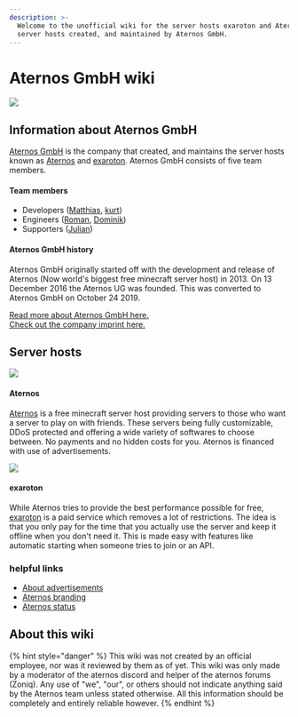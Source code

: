```yaml
---
description: >-
  Welcome to the unofficial wiki for the server hosts exaroton and Aternos. Two
  server hosts created, and maintained by Aternos GmbH.
---
```


# Aternos GmbH wiki

![](.gitbook/assets/logotype-blue.png)

## Information about Aternos GmbH

[Aternos GmbH](https://aternos.gmbh/) is the company that created, and maintains the server hosts known as [Aternos](https://aternos.org/) and [exaroton](https://exaroton.com/). Aternos GmbH consists of five team members.

#### Team members

* Developers \([Matthias](https://twitter.com/matternos), [kurt](https://twitter.com/Kurt_Thiemann)\)
* Engineers \([Roman](https://twitter.com/aft2d), [Dominik](https://twitter.com/Drachionix)\)
* Supporters \([Julian](https://twitter.com/Mc88Donalds)\)

#### Aternos GmbH history

Aternos GmbH originally started off with the development and release of Aternos \(Now world's biggest free minecraft server host\) in 2013. On 13 December 2016 the Aternos UG was founded. This was converted to Aternos GmbH on October 24 2019. 

[Read more about Aternos GmbH here.](https://aternos.gmbh/)  
[Check out the company imprint here.](https://aternos.gmbh/en/imprint)

## Server hosts

![](.gitbook/assets/logotype-blue.png)

#### Aternos

[Aternos](https://aternos.org/) is a free minecraft server host providing servers to those who want a server to play on with friends. These servers being fully customizable, DDoS protected and offering a wide variety of softwares to choose between. No payments and no hidden costs for you. Aternos is financed with use of advertisements.

![](.gitbook/assets/exaroton_logo_horizontal_color_rgb.png)

#### exaroton

While Aternos tries to provide the best performance possible for free, [exaroton](https://exaroton.com/) is a paid service which removes a lot of restrictions. The idea is that you only pay for the time that you actually use the server and keep it offline when you don't need it. This is made easy with features like automatic starting when someone tries to join or an API.

### helpful links

* [About advertisements](https://aternos.gmbh/en/advertise)
* [Aternos branding](https://aternos.gmbh/en/branding)
* [Aternos status](https://twitter.com/AternosStatus)

## About this wiki

{% hint style="danger" %}
This wiki was not created by an official employee, nor was it reviewed by them as of yet. This wiki was only made by a moderator of the aternos discord and helper of the aternos forums \(Zoniq\). Any use of "we", "our", or others should not indicate anything said by the Aternos team unless stated otherwise. All this information should be completely and entirely reliable however.
{% endhint %}



